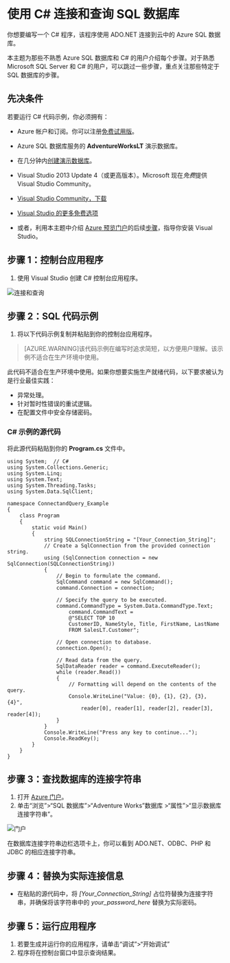 <properties
	pageTitle="使用 C# 查询 SQL 数据库 | Windows Azure"
	description="有关使用 IP 地址、连接字符串、安全登录配置文件和免费 Visual Studio 让 C# 程序能够使用 ADO.NET 连接到云中的 Azure SQL 数据库的详细信息。"
	services="sql-database"
	documentationCenter=""
	authors="MightyPen"
	manager="jeffreyg"
	editor=""/>

<tags
	ms.service="sql-database"
	ms.date="09/09/2015"
	wacn.date="10/17/2015"/>


# 使用 C&#x23; 连接和查询 SQL 数据库


你想要编写一个 C# 程序，该程序使用 ADO.NET 连接到云中的 Azure SQL 数据库。

本主题为那些不熟悉 Azure SQL 数据库和 C# 的用户介绍每个步骤。对于熟悉 Microsoft SQL Server 和 C# 的用户，可以跳过一些步骤，重点关注那些特定于 SQL 数据库的步骤。


## 先决条件


若要运行 C# 代码示例，你必须拥有：


- Azure 帐户和订阅。你可以注册[免费试用版](http://wacn-ppe.chinacloudsites.cn/zh-cn/pricing/1rmb-trial/)。


- Azure SQL 数据库服务的 **AdventureWorksLT** 演示数据库。
 - 在几分钟内[创建演示数据库](/documentation/articles/sql-database-get-started)。


- Visual Studio 2013 Update 4（或更高版本）。Microsoft 现在*免费*提供 Visual Studio Community。
 - [Visual Studio Community，下载](http://www.visualstudio.com/products/visual-studio-community-vs)
 - [Visual Studio 的更多免费选项](http://www.visualstudio.com/products/free-developer-offers-vs.aspx)
 - 或者，利用本主题中介绍 [Azure 预览门户](http://www.windowsazure.cn/)的后续[步骤](#InstallVSForFree)，指导你安装 Visual Studio。


## 步骤 1：控制台应用程序


1. 使用 Visual Studio 创建 C# 控制台应用程序。


![连接和查询](./media/sql-database-connect-query/ConnectandQuery_VisualStudio.png)


## 步骤 2：SQL 代码示例


1. 将以下代码示例复制并粘贴到你的控制台应用程序。


> [AZURE.WARNING]该代码示例在编写时追求简短，以方便用户理解。该示例不适合在生产环境中使用。


此代码不适合在生产环境中使用。如果你想要实施生产就绪代码，以下要求被认为是行业最佳实践：


- 异常处理。
- 针对暂时性错误的重试逻辑。
- 在配置文件中安全存储密码。



### C# 示例的源代码


将此源代码粘贴到你的 **Program.cs** 文件中。


	using System;  // C#
	using System.Collections.Generic;
	using System.Linq;
	using System.Text;
	using System.Threading.Tasks;
	using System.Data.SqlClient;

	namespace ConnectandQuery_Example
	{
		class Program
		{
			static void Main()
			{
				string SQLConnectionString = "[Your_Connection_String]";
				// Create a SqlConnection from the provided connection string.
				using (SqlConnection connection = new SqlConnection(SQLConnectionString))
				{
					// Begin to formulate the command.
					SqlCommand command = new SqlCommand();
					command.Connection = connection;

					// Specify the query to be executed.
					command.CommandType = System.Data.CommandType.Text;
						command.CommandText =
						@"SELECT TOP 10
						CustomerID, NameStyle, Title, FirstName, LastName
						FROM SalesLT.Customer";

					// Open connection to database.
					connection.Open();

					// Read data from the query.
					SqlDataReader reader = command.ExecuteReader();
					while (reader.Read())
					{
						// Formatting will depend on the contents of the query.
						Console.WriteLine("Value: {0}, {1}, {2}, {3}, {4}",
							reader[0], reader[1], reader[2], reader[3], reader[4]);
					}
				}
				Console.WriteLine("Press any key to continue...");
				Console.ReadKey();
			}
		}
	}


## 步骤 3：查找数据库的连接字符串


1. 打开 [Azure 门户](https://manage.windowsazure.cn)。
2. 单击“浏览”>“SQL 数据库”>“Adventure Works”数据库 >“属性”>“显示数据库连接字符串”。


![门户](./media/sql-database-connect-query/ConnectandQuery_portal.png)


在数据库连接字符串边栏选项卡上，你可以看到 ADO.NET、ODBC、PHP 和 JDBC 的相应连接字符串。


## 步骤 4：替换为实际连接信息


- 在粘贴的源代码中，将 *[Your\_Connection\_String]* 占位符替换为连接字符串，并确保将该字符串中的 *your\_password\_here* 替换为实际密码。


## 步骤 5：运行应用程序


1. 若要生成并运行你的应用程序，请单击“调试”>“开始调试”
2. 程序将在控制台窗口中显示查询结果。
 

<!---HONumber=69-->